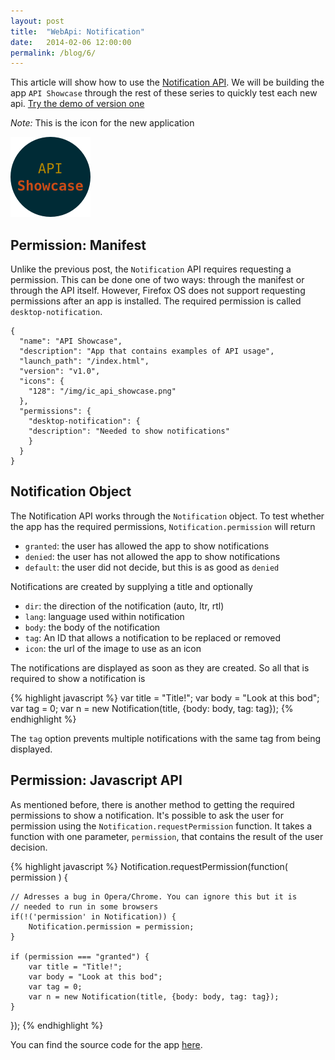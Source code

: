 ```yaml
---
layout: post
title:  "WebApi: Notification"
date:   2014-02-06 12:00:00
permalink: /blog/6/
---
```


This article will show how to use the [Notification API](https://developer.mozilla.org/en-US/docs/WebAPI/Using_Web_Notifications). We will be building the app `API Showcase` through the rest of these series to quickly test each new api. [Try the demo of version one](/demos/04/)

_Note:_ This is the icon for the new application

![API Showcase Icon](/demos/04/img/ic_api_showcase.png)

## Permission: Manifest

Unlike the previous post, the `Notification` API requires requesting a permission. This can be done one of two ways: through the manifest or through the API itself. However, Firefox OS does not support requesting permissions after an app is installed. The required permission is called `desktop-notification`.

	{
	  "name": "API Showcase",
	  "description": "App that contains examples of API usage",
	  "launch_path": "/index.html",
	  "version": "v1.0",
	  "icons": {
		"128": "/img/ic_api_showcase.png"
	  },
	  "permissions": {
		"desktop-notification": {
		"description": "Needed to show notifications"
		}
	  }
	}

## Notification Object

The Notification API works through the `Notification` object. To test whether the app has the required permissions, `Notification.permission` will return

* `granted`: the user has allowed the app to show notifications
* `denied`: the user has not allowed the app to show notifications
* `default`: the user did not decide, but this is as good as `denied`

Notifications are created by supplying a title and optionally

* `dir`: the direction of the notification (auto, ltr, rtl)
* `lang`: language used within notification
* `body`: the body of the notification
* `tag`: An ID that allows a notification to be replaced or removed
* `icon`: the url of the image to use as an icon

The notifications are displayed as soon as they are created. So all that is required to show a notification is

{% highlight javascript %}
var title = "Title!";
var body = "Look at this bod";
var tag = 0;
var n = new Notification(title, {body: body, tag: tag});
{% endhighlight %}

The `tag` option prevents multiple notifications with the same tag from being displayed.

## Permission: Javascript API

As mentioned before, there is another method to getting the required permissions to show a notification. It's possible to ask the user for permission using the `Notification.requestPermission` function. It takes a function with one parameter, `permission`, that contains the result of the user decision.

{% highlight javascript %}
Notification.requestPermission(function( permission ) {

    // Adresses a bug in Opera/Chrome. You can ignore this but it is
	// needed to run in some browsers
	if(!('permission' in Notification)) {
		Notification.permission = permission;
    }

	if (permission === "granted") {
		var title = "Title!";
		var body = "Look at this bod";
		var tag = 0;
		var n = new Notification(title, {body: body, tag: tag});
    }
});
{% endhighlight %}

You can find the source code for the app [here](https://github.com/NakedFerret/NakedFerret.github.io/tree/master/demos/04).

